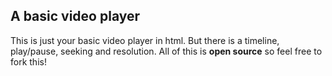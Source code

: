 ## A basic video player

This is just your basic video player in html. But there is a timeline, play/pause, seeking and resolution.
All of this is **open source** so feel free to fork this!

